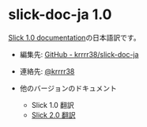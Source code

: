 slick-doc-ja 1.0
================

[Slick 1.0 documentation](http://slick.typesafe.com/doc/1.0.0/)の日本語訳です。

- 編集先: [GitHub - krrrr38/slick-doc-ja](https://github.com/krrrr38/slick-doc-ja)
- 連絡先: [@krrrr38](https://twitter.com/krrrr38)

- 他のバージョンのドキュメント
  - Slick 1.0 翻訳
  - [Slick 2.0 翻訳](http://krrrr38.github.io/slick-doc-ja/v2.0.out/slick-doc-ja+2.0.html)
